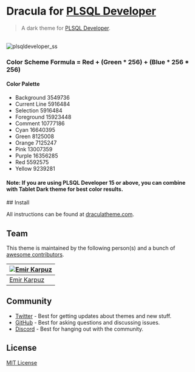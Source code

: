 # Dracula for [PLSQL Developer](https://draculatheme.com)

> A dark theme for [PLSQL Developer](https://draculatheme.com).

<br>![plsqldeveloper_ss](https://user-images.githubusercontent.com/78530059/192968079-bfae823a-1866-49eb-aa00-55ac3735c1c2.jpg)

<h3>Color Scheme Formula = Red + (Green * 256) + (Blue * 256 * 256)</h3>
<h4>Color Palette</h4>

<ul>
<li>Background 3549736</li>
<li>Current Line 5916484</li>
<li>Selection 5916484</li>
<li>Foreground 15923448</li>
<li>Comment 10777186</li>
<li>Cyan 16640395</li>
<li>Green 8125008</li>
<li>Orange 7125247</li>
<li>Pink 13007359</li>
<li>Purple 16356285</li>
<li>Red 5592575</li>
<li>Yellow 9239281</li>
</ul>
<h4>Note: If you are using PLSQL Developer 15 or above, you can combine with Tablet Dark theme for best color results.</h4>
## Install

All instructions can be found at [draculatheme.com](https://draculatheme.com).

## Team

This theme is maintained by the following person(s) and a bunch of [awesome contributors](https://github.com/dracula/plsql-developer/graphs/contributors).

| [![Emir Karpuz](https://github.com/emir-karpuz.png?size=100)](https://github.com/emir-karpuz) |
| ----------------------------------------------------------------------------------------------|
| [Emir Karpuz](https://github.com/emir-karpuz)                                                 |

## Community

- [Twitter](https://twitter.com/draculatheme) - Best for getting updates about themes and new stuff.
- [GitHub](https://github.com/dracula/dracula-theme/discussions) - Best for asking questions and discussing issues.
- [Discord](https://draculatheme.com/discord-invite) - Best for hanging out with the community.

## License

[MIT License](./LICENSE)
